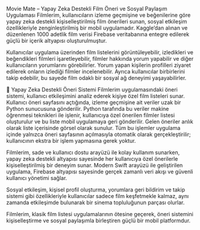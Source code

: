 Movie Mate – Yapay Zeka Destekli Film Öneri ve Sosyal Paylaşım Uygulaması
Filmlerim, kullanıcıların izleme geçmişine ve beğenilerine göre yapay zeka destekli kişiselleştirilmiş film önerileri sunan, sosyal etkileşim özellikleriyle zenginleştirilmiş bir mobil uygulamadır. Kaggle’dan alınan ve düzenlenen 1000 adetlik film verisi Firebase veritabanına entegre edilerek güçlü bir içerik altyapısı oluşturulmuştur.

Kullanıcılar uygulama üzerinden film listelerini görüntüleyebilir, izledikleri ve beğendikleri filmleri işaretleyebilir, filmler hakkında yorum yapabilir ve diğer kullanıcıların yorumlarını görebilirler. Yorum yapan kişilerin profilleri ziyaret edilerek onların izlediği filmler incelenebilir. Ayrıca kullanıcılar birbirlerini takip edebilir, bu sayede film odaklı bir sosyal ağ deneyimi yaşayabilirler.

📌 Yapay Zeka Destekli Öneri Sistemi
Filmlerim uygulamasındaki öneri sistemi, kullanıcı etkileşimini analiz ederek kişiye özel film listeleri sunar. Kullanıcı öneri sayfasını açtığında, izleme geçmişine ait veriler uzak bir Python sunucusuna gönderilir. Python tarafında bu veriler makine öğrenmesi teknikleri ile işlenir, kullanıcıya özel önerilen filmler listesi oluşturulur ve bu liste mobil uygulamaya geri gönderilir. Gelen öneriler anlık olarak liste içerisinde görsel olarak sunulur. Tüm bu işlemler uygulama içinde yalnızca öneri sayfasının açılmasıyla otomatik olarak gerçekleştirilir; kullanıcının ekstra bir işlem yapmasına gerek yoktur.

Filmlerim, sade ve kullanıcı dostu arayüzü ile kolay kullanım sunarken, yapay zeka destekli altyapısı sayesinde her kullanıcıya özel önerilerle kişiselleştirilmiş bir deneyim sunar. Modern Swift arayüzü ile geliştirilen uygulama, Firebase altyapısı sayesinde gerçek zamanlı veri akışı ve güvenli kullanıcı yönetimi sağlar.

Sosyal etkileşim, kişisel profil oluşturma, yorumlara geri bildirim ve takip sistemi gibi özellikleriyle kullanıcılar sadece film keşfetmekle kalmaz, aynı zamanda etkileşimde bulunarak bir sinema topluluğunun parçası olurlar.

Filmlerim, klasik film listesi uygulamalarının ötesine geçerek, öneri sistemini kişiselleştirme ve sosyal paylaşımla birleştiren güçlü bir mobil platformdur.
